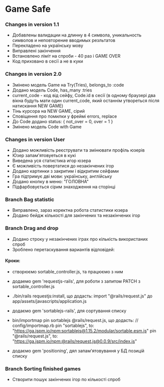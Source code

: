 # Game Safe

### Changes in version 1.1
* Добавлены валидации на длинну в 4 символа, уникальность символов и неповторение вводимых резльтатов
* Перекладено на українську мову
* Виправлені закінчення
* Встановлено ліміт на спроби - 40 раз і GAME OVER
* Код приховано в сесії а не в куки

### Changes in version 2.0
* Змінено модель Game на Try(Tries), belongs_to :code
* Додано модель Code, has_many :tries
* current_code - код від сейфу, Code.id в сесії (в одному браузері 
  два вікна будуть мати один current_code, який останнім утвореться
  після натискання NEW GAME)
* Тінь курсора на NEW GAME, сірий
* Сповіщення про помилки у фреймі errors, replace
* До Code додано status: { not_over = 0, over = 1 }
* Змінено модель Code with Game 

### Changes in version User
* Додано можливість реєструвати та змінювати профіль юзерів
* Юзер запам'ятовуеться в кукі
* Виведена уся статистика игор юзера
* Є можливість повертатися до незакінчених ігор
* Додано картинки з закритим і відкритим сейфами
* Гра підтримує дві мови: українську, англійську
* Додано кнопку в меню: "ГОЛОВНА"
* Підфарбовується сірим знаходження на сторінці

### Branch Bag statistic
* Виправлено, зараз коректна робота статистики юзера
* Додано бейдж кількості для закінчених та незакінчених ігор


### Branch Drag and drop
* Додано строку у незакінчених іграх про кількість використаних спроб
* Зроблено перетаскування вариантів відповідей:

#### Кроки:
* створюємо sortable_controller.js, та працюємо з ним

* додаемо gem 'requestjs-rails', для роботи з запитом PATCH з sortable_controller.js
+ ./bin/rails requestjs:install, що додасть:
import "@rails/request.js" до app/assets/javascripts/application.js

* додаємо gem 'sortablejs-rails', для сортування списку
+  bin/importmap pin sortablejs @rails/request.js, що додасть:
// config/importmap.rb
pin "sortablejs", to: "https://ga.jspm.io/npm:sortablejs@1.15.2/modular/sortable.esm.js"
pin "@rails/request.js", to: "https://ga.jspm.io/npm:@rails/request.js@0.0.9/src/index.js"

* додаємо gem 'positioning', дял запам'ятовування у БД позицій списку

### Branch Sorting finished games
* Створити пошук закінчених ігор по кількості спроб

